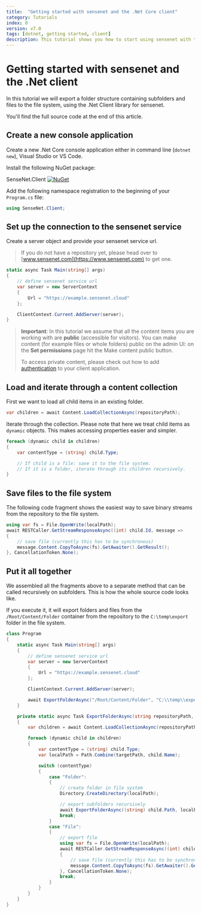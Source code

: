 ```yaml
---
title:  "Getting started with sensenet and the .Net Core client"
category: Tutorials
index: 0
version: v7.0
tags: [dotnet, getting started, client]
description: This tutorial shows you how to start using sensenet with the .Net client API.
---
```


# Getting started with sensenet and the .Net client
In this tutorial we will export a folder structure containing subfolders and files to the file system, using the .Net Client library for sensenet.

You'll find the full source code at the end of this article.

## Create a new console application
Create a new .Net Core console application either in command line (`dotnet new`), Visual Studio or VS Code.

Install the following NuGet package:

SenseNet.Client [![NuGet](https://img.shields.io/nuget/v/SenseNet.Client.svg)](https://www.nuget.org/packages/SenseNet.Client)

Add the following namespace registration to the beginning of your `Program.cs` file:

```csharp
using SenseNet.Client;
```

## Set up the connection to the sensenet service
Create a server object and provide your sensenet service url.

> If you do not have a repository yet, please head over to [www.sensenet.com](https://www.sensenet.com) to get one.

```csharp
static async Task Main(string[] args)
{
    // define sensenet service url
    var server = new ServerContext
    {
        Url = "https://example.sensenet.cloud"
    };

    ClientContext.Current.AddServer(server);
}
```

> **Important**: In this tutorial we assume that all the content items you are working with are **public** (accessible for visitors). You can make content (for example files or whole folders) public on the admin UI: on the **Set permissions** page hit the Make content public button.
>
> To access private content, please check out how to add [authentication]() to your client application.

## Load and iterate through a content collection
First we want to load all child items in an existing folder.

```csharp
var children = await Content.LoadCollectionAsync(repositoryPath);
```

Iterate through the collection. Please note that here we treat child items as `dynamic` objects. This makes accessing properties easier and simpler.

```csharp
foreach (dynamic child in children)
{
    var contentType = (string) child.Type;

    // If child is a file: save it to the file system.
    // If it is a folder, iterate through its children recursively.
}
```

## Save files to the file system
The following code fragment shows the easiest way to save binary streams from the repository to the file system.

```csharp
using var fs = File.OpenWrite(localPath);
await RESTCaller.GetStreamResponseAsync((int) child.Id, message =>
{
    // save file (currently this has to be synchronous)
    message.Content.CopyToAsync(fs).GetAwaiter().GetResult();
}, CancellationToken.None);
```

## Put it all together
We assembled all the fragments above to a separate method that can be called recursively on subfolders. This is how the whole source code looks like.

If you execute it, it will export folders and files from the `/Root/Content/Folder` container from the repository to the `C:\temp\export` folder in the file system.

```csharp
class Program
{
    static async Task Main(string[] args)
    {
        // define sensenet service url
        var server = new ServerContext
        {
            Url = "https://example.sensenet.cloud"
        };

        ClientContext.Current.AddServer(server);

        await ExportFolderAsync("/Root/Content/Folder", "C:\\temp\\export");
    }

    private static async Task ExportFolderAsync(string repositoryPath, string targetPath)
    {
        var children = await Content.LoadCollectionAsync(repositoryPath);

        foreach (dynamic child in children)
        {
            var contentType = (string) child.Type;
            var localPath = Path.Combine(targetPath, child.Name);

            switch (contentType)
            {
                case "Folder":
                {
                    // create folder in file system
                    Directory.CreateDirectory(localPath);

                    // export subfolders recursively
                    await ExportFolderAsync((string) child.Path, localPath);
                    break;
                }
                case "File":
                {
                    // export file
                    using var fs = File.OpenWrite(localPath);
                    await RESTCaller.GetStreamResponseAsync((int) child.Id, message =>
                    {
                        // save file (currently this has to be synchronous)
                        message.Content.CopyToAsync(fs).GetAwaiter().GetResult();
                    }, CancellationToken.None);
                    break;
                }
            }
        }
    }
}
```